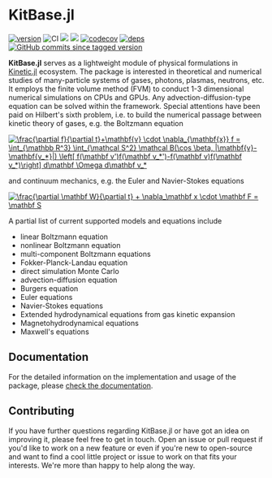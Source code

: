 # KitBase.jl

[![version](https://juliahub.com/docs/KitBase/version.svg)](https://juliahub.com/ui/Packages/KitBase/YOFTS)
![CI](https://github.com/vavrines/KitBase.jl/workflows/CI/badge.svg)
[![](https://img.shields.io/badge/docs-stable-green.svg)](https://xiaotianbai.com/Kinetic.jl/stable/)
[![](https://img.shields.io/badge/docs-dev-green.svg)](https://xiaotianbai.com/Kinetic.jl/dev/)
[![codecov](https://codecov.io/gh/vavrines/KitBase.jl/branch/main/graph/badge.svg?token=vGgQhyGJ6L)](https://codecov.io/gh/vavrines/KitBase.jl)
[![deps](https://juliahub.com/docs/KitBase/deps.svg)](https://juliahub.com/ui/Packages/KitBase/YOFTS?t=2)
[![GitHub commits since tagged version](https://img.shields.io/github/commits-since/vavrines/KitBase.jl/v0.4.0.svg?style=social&logo=github)](https://github.com/vavrines/KitBase.jl)

**KitBase.jl** serves as a lightweight module of physical formulations in [Kinetic.jl](https://github.com/vavrines/Kinetic.jl) ecosystem.
The package is interested in theoretical and numerical studies of many-particle systems of gases, photons, plasmas, neutrons, etc.
It employs the finite volume method (FVM) to conduct 1-3 dimensional numerical simulations on CPUs and GPUs.
Any advection-diffusion-type equation can be solved within the framework.
Special attentions have been paid on Hilbert's sixth problem, i.e. to build the numerical passage between kinetic theory of gases, e.g. the Boltzmann equation

<a href="https://www.codecogs.com/eqnedit.php?latex=\frac{\partial&space;f}{\partial&space;t}&plus;\mathbf{v}&space;\cdot&space;\nabla_{\mathbf{x}}&space;f&space;=&space;\int_{\mathbb&space;R^3}&space;\int_{\mathcal&space;S^2}&space;\mathcal&space;B(\cos&space;\beta,&space;|\mathbf{v}-\mathbf{v_*}|)&space;\left[&space;f(\mathbf&space;v')f(\mathbf&space;v_*')-f(\mathbf&space;v)f(\mathbf&space;v_*)\right]&space;d\mathbf&space;\Omega&space;d\mathbf&space;v_*" target="_blank"><img src="https://latex.codecogs.com/svg.latex?\frac{\partial&space;f}{\partial&space;t}&plus;\mathbf{v}&space;\cdot&space;\nabla_{\mathbf{x}}&space;f&space;=&space;\int_{\mathbb&space;R^3}&space;\int_{\mathcal&space;S^2}&space;\mathcal&space;B(\cos&space;\beta,&space;|\mathbf{v}-\mathbf{v_*}|)&space;\left[&space;f(\mathbf&space;v')f(\mathbf&space;v_*')-f(\mathbf&space;v)f(\mathbf&space;v_*)\right]&space;d\mathbf&space;\Omega&space;d\mathbf&space;v_*" title="\frac{\partial f}{\partial t}+\mathbf{v} \cdot \nabla_{\mathbf{x}} f = \int_{\mathbb R^3} \int_{\mathcal S^2} \mathcal B(\cos \beta, |\mathbf{v}-\mathbf{v_*}|) \left[ f(\mathbf v')f(\mathbf v_*')-f(\mathbf v)f(\mathbf v_*)\right] d\mathbf \Omega d\mathbf v_*" /></a>

and continuum mechanics, e.g. the Euler and Navier-Stokes equations

<a href="https://www.codecogs.com/eqnedit.php?latex=\frac{\partial&space;\mathbf&space;W}{\partial&space;t}&space;&plus;&space;\nabla_\mathbf&space;x&space;\cdot&space;\mathbf&space;F&space;=&space;\mathbf&space;S" target="_blank"><img src="https://latex.codecogs.com/svg.latex?\frac{\partial&space;\mathbf&space;W}{\partial&space;t}&space;&plus;&space;\nabla_\mathbf&space;x&space;\cdot&space;\mathbf&space;F&space;=&space;\mathbf&space;S" title="\frac{\partial \mathbf W}{\partial t} + \nabla_\mathbf x \cdot \mathbf F = \mathbf S" /></a>

A partial list of current supported models and equations include
- linear Boltzmann equation
- nonlinear Boltzmann equation
- multi-component Boltzmann equations
- Fokker-Planck-Landau equation
- direct simulation Monte Carlo
- advection-diffusion equation
- Burgers equation
- Euler equations
- Navier-Stokes equations
- Extended hydrodynamical equations from gas kinetic expansion
- Magnetohydrodynamical equations
- Maxwell's equations

## Documentation

For the detailed information on the implementation and usage of the package, please
[check the documentation](https://xiaotianbai.com/Kinetic.jl/dev/).

## Contributing

If you have further questions regarding KitBase.jl or have got an idea on improving it, please feel free to get in touch. Open an issue or pull request if you'd like to work on a new feature or even if you're new to open-source and want to find a cool little project or issue to work on that fits your interests. We're more than happy to help along the way.
